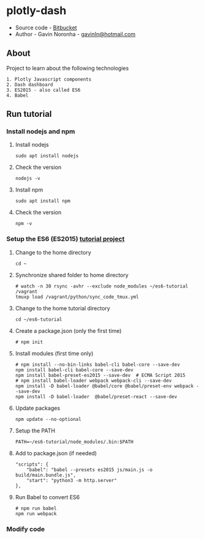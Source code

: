 # plotly-dash

* Source code - [Bitbucket][1]
* Author - Gavin Noronha - <gavinln@hotmail.com>

[1]: https://bitbucket.org/gavinln/plotly-dash/

## About

Project to learn about the following technologies

    1. Plotly Javascript components
    2. Dash dashboard
    3. ES2015 - also called ES6
    4. Babel

## Run tutorial

### Install nodejs and npm

1. Install nodejs

    ```
    sudo apt install nodejs
    ```

2. Check the version

    ```
    nodejs -v
    ```

3. Install npm

    ```
    sudo apt install npm
    ```

4. Check the version

    ```
    npm -v
    ```

### Setup the ES6 (ES2015) [tutorial project][100]

[100]: https://github.com/ccoenraets/es6-tutorial

1. Change to the home directory

    ```
    cd ~
    ```

2. Synchronize shared folder to home directory

    ```
    # watch -n 30 rsync -avhr --exclude node_modules ~/es6-tutorial /vagrant
    tmuxp load /vagrant/python/sync_code_tmux.yml
    ```

3. Change to the home tutorial directory

    ```
    cd ~/es6-tutorial
    ```

4. Create a package.json (only the first time)

    ```
    # npm init
    ```

5. Install modules (first time only)

    ```
    # npm install --no-bin-links babel-cli babel-core --save-dev
    npm install babel-cli babel-core --save-dev
    npm install babel-preset-es2015 --save-dev  # ECMA Script 2015
    # npm install babel-loader webpack webpack-cli --save-dev
    npm install -D babel-loader @babel/core @babel/preset-env webpack --save-dev
    npm install -D babel-loader  @babel/preset-react --save-dev
    ```

6. Update packages

    ```
    npm update --no-optional
    ```

9. Setup the PATH

    ```
    PATH=~/es6-tutorial/node_modules/.bin:$PATH
    ```

10. Add to package.json (if needed)

    ```
    "scripts": {
        "babel": "babel --presets es2015 js/main.js -o build/main.bundle.js",
        "start": "python3 -m http.server"
    },
    ```

11. Run Babel to convert ES6

    ```
    # npm run babel
    npm run webpack
    ```

### Modify code






